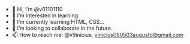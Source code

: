 - 👋 Hi, I’m @v01101110
- 👀 I’m interested in learning.
- 🌱 I’m currently learning HTML, CSS...
- 💞️ I’m looking to collaborate in the future.
- 📫 How to reach me: @v9inicius, vinicius080503augusto@gmail.com

<!---
v01101110/v01101110 is a ✨ special ✨ repository because its `README.md` (this file) appears on your GitHub profile.
You can click the Preview link to take a look at your changes.
--->
